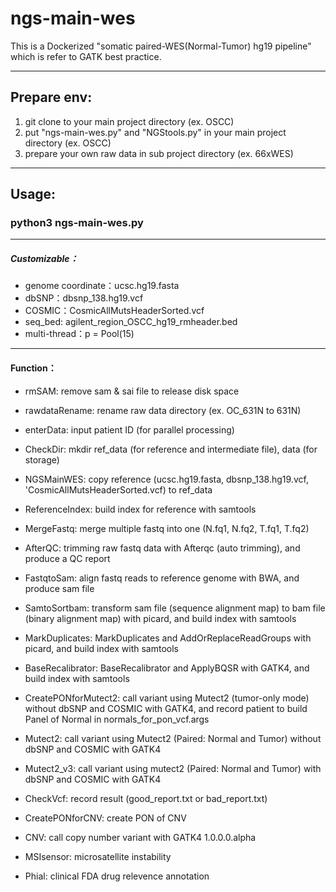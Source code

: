 # ngs-main-wes
This is a Dockerized "somatic paired-WES(Normal-Tumor) hg19 pipeline" which is refer to GATK best practice.
- - -
## Prepare env:
1. git clone to your main project directory (ex. OSCC)
2. put "ngs-main-wes.py" and "NGStools.py" in your main project directory (ex. OSCC)
3. prepare your own raw data in sub project directory (ex. 66xWES)
- - -
## Usage: 
### python3 ngs-main-wes.py
- - -
##### Customizable：
- genome coordinate：ucsc.hg19.fasta
- dbSNP：dbsnp_138.hg19.vcf
- COSMIC：CosmicAllMutsHeaderSorted.vcf
- seq_bed: agilent_region_OSCC_hg19_rmheader.bed
- multi-thread：p = Pool(15)
- - -
#### Function：
- rmSAM: remove sam & sai file to release disk space


- rawdataRename: rename raw data directory (ex. OC_631N to 631N)
- enterData: input patient ID (for parallel processing)


- CheckDir: mkdir ref_data (for reference and intermediate file), data (for storage)
- NGSMainWES: copy reference (ucsc.hg19.fasta, dbsnp_138.hg19.vcf, 'CosmicAllMutsHeaderSorted.vcf) to ref_data
- ReferenceIndex: build index for reference with samtools


- MergeFastq: merge multiple fastq into one (N.fq1, N.fq2, T.fq1, T.fq2)
- AfterQC: trimming raw fastq data with Afterqc (auto trimming), and produce a QC report
- FastqtoSam: align fastq reads to reference genome with BWA, and produce sam file
- SamtoSortbam: transform sam file (sequence alignment map) to bam file (binary alignment map) with picard, and build index with samtools
- MarkDuplicates: MarkDuplicates and AddOrReplaceReadGroups with picard, and build index with samtools
- BaseRecalibrator: BaseRecalibrator and ApplyBQSR with GATK4, and build index with samtools
- CreatePONforMutect2: call variant using Mutect2 (tumor-only mode) without dbSNP and COSMIC with GATK4, and record patient to build Panel of Normal in normals_for_pon_vcf.args
- Mutect2: call variant using Mutect2 (Paired: Normal and Tumor) without dbSNP and COSMIC with GATK4
- Mutect2_v3: call variant using mutect2 (Paired: Normal and Tumor) with dbSNP and COSMIC with GATK4
- CheckVcf: record result (good_report.txt or bad_report.txt)
- CreatePONforCNV: create PON of CNV
- CNV: call copy number variant with GATK4 1.0.0.0.alpha
- MSIsensor: microsatellite instability
- Phial: clinical FDA drug relevence annotation
